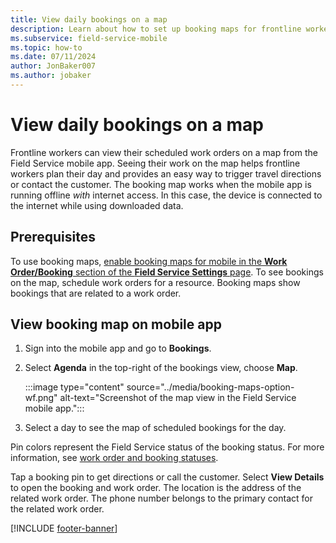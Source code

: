 ```yaml
---
title: View daily bookings on a map
description: Learn about how to set up booking maps for frontline workers in the Dynamics 365 Field Service mobile app.
ms.subservice: field-service-mobile
ms.topic: how-to
ms.date: 07/11/2024
author: JonBaker007
ms.author: jobaker
---
```


# View daily bookings on a map

Frontline workers can view their scheduled work orders on a map from the Field Service mobile app. Seeing their work on the map helps frontline workers plan their day and provides an easy way to trigger travel directions or contact the customer. The booking map works when the mobile app is running offline *with* internet access. In this case, the device is connected to the internet while using downloaded data.

## Prerequisites

To use booking maps, [enable booking maps for mobile in the **Work Order/Booking** section of the **Field Service Settings** page](../configure-default-settings.md#work-order--booking-settings).
To see bookings on the map, schedule work orders for a resource. Booking maps show bookings that are related to a work order.

## View booking map on mobile app

1. Sign into the mobile app and go to **Bookings**.

1. Select **Agenda** in the top-right of the bookings view, choose **Map**.

   :::image type="content" source="../media/booking-maps-option-wf.png" alt-text="Screenshot of the map view in the Field Service mobile app.":::

1. Select a day to see the map of scheduled bookings for the day.

Pin colors represent the Field Service status of the booking status. For more information, see [work order and booking statuses](../work-order-status-booking-status.md).

Tap a booking pin to get directions or call the customer. Select **View Details** to open the booking and work order. The location is the address of the related work order. The phone number belongs to the primary contact for the related work order.

[!INCLUDE [footer-banner](../../includes/footer-banner.md)]
